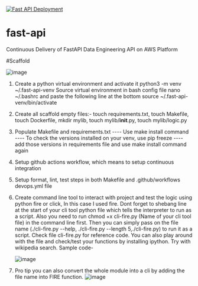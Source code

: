 [![Fast API Deployment](https://github.com/akshayghime/fast-api/actions/workflows/devops.yml/badge.svg)](https://github.com/akshayghime/fast-api/actions/workflows/devops.yml)


# fast-api
Continuous Delivery of FastAPI Data Engineering API on AWS Platform

#Scaffold

![image](https://github.com/user-attachments/assets/289c1a70-2b29-448d-9b98-f38ee1b58184)

1. Create a python virtual environment and activate it
    python3 -m venv ~/.fast-api-venv
    Source virtual environment in bash config file
    nano ~/.bashrc
    and paste the following line at the bottom
    source ~/.fast-api-venv/bin/activate
2. Create all scaffold empty files:-
    touch requirements.txt,
    touch Makefile,
    touch Dockerfile,
    mkdir mylib,
    touch mylib/__init__.py,
    touch mylib/logic.py
3. Populate Makefile and requirements.txt
---- Use make install command
---- To check the versions installed on your venv, use pip freeze
---- add those versions in requirements file and use make install command again

4. Setup github actions workflow, which means to setup continuous integration

5. Setup format, lint, test steps in both Makefile and .github/workflows devops.yml file

6. Create command line tool to interact with project and test the logic using python fire or click, In this case I used fire. Dont forget to shebang line at the start of your cli tool python file which tells the interpreter to run as a script. Also you need to run chmod +x cli-fire.py (Name of your cli tool file) in the command line first. Then you can simply pass on the file name (./cli-fire.py --help, ./cli-fire.py --length 5,./cli-fire.py) to run it as a script. Check file cli-fire.py for reference code. You can also play around with the file and check/test your functions by installing ipython. Try with wikipedia search.
   Sample code-

   ![image](https://github.com/user-attachments/assets/d8c45a6b-dead-4312-8074-ae50f412966a)

7. Pro tip you can also convert the whole module into a cli by adding the file name into FIRE function.
   ![image](https://github.com/user-attachments/assets/1641d269-c2b9-4d15-bdd0-4cfb180561a0)
